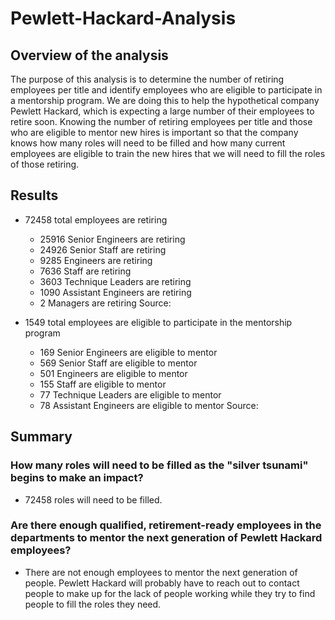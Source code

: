# Pewlett-Hackard-Analysis
## Overview of the analysis 
The purpose of this analysis is to determine the number of retiring employees per title and identify employees who are eligible to participate in a mentorship program.  We are doing this to help the hypothetical company Pewlett Hackard, which is expecting a large number of their employees to retire soon.  Knowing the number of retiring employees per title and those who are eligible to mentor new hires is important so that the company knows how many roles will need to be filled and how many current employees are eligible to train the new hires that we will need to fill the roles of those retiring. 

## Results 
- 72458 total employees are retiring 
  - 25916 Senior Engineers are retiring 
  - 24926 Senior Staff are retiring 
  - 9285 Engineers are retiring
  - 7636 Staff are retiring
  - 3603 Technique Leaders are retiring
  - 1090 Assistant Engineers are retiring
  - 2 Managers are retiring
Source: 

- 1549 total employees are eligible to participate in the mentorship program 
  - 169 Senior Engineers are eligible to mentor
  - 569 Senior Staff are eligible to mentor
  - 501 Engineers are eligible to mentor
  - 155 Staff are eligible to mentor 
  - 77 Technique Leaders are eligible to mentor
  - 78 Assistant Engineers are eligible to mentor
Source: 

## Summary 
### How many roles will need to be filled as the "silver tsunami" begins to make an impact? 
- 72458 roles will need to be filled.
### Are there enough qualified, retirement-ready employees in the departments to mentor the next generation of Pewlett Hackard employees? 
- There are not enough employees to mentor the next generation of people.  Pewlett Hackard will probably have to reach out to contact people to make up for the lack of people working while they try to find people to fill the roles they need. 
